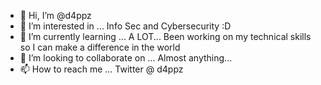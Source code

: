 - 👋 Hi, I’m @d4ppz
- 👀 I’m interested in ... Info Sec and Cybersecurity :D
- 🌱 I’m currently learning ... A LOT... Been working on my technical skills so I can make a difference in the world
- 💞️ I’m looking to collaborate on ... Almost anything...
- 📫 How to reach me ... Twitter @ d4ppz

<!---
d4ppz/d4ppz is a ✨ special ✨ repository because its `README.md` (this file) appears on your GitHub profile.
You can click the Preview link to take a look at your changes.
--->
